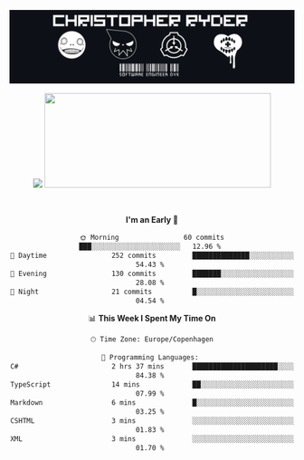 
<!--
**Dikiv/Dikiv** is a ✨ _special_ ✨ repository because its `README.md` (this file) appears on your GitHub profile.

Here are some ideas to get you started:

- 🔭 I’m currently working on ...
- 🌱 I’m currently learning ...
- 👯 I’m looking to collaborate on ...
- 🤔 I’m looking for help with ...
- 💬 Ask me about ...
- 📫 How to reach me: ...
- 😄 Pronouns: ...
- ⚡ Fun fact: ...
-->
<p align="center">
  <img src="./assets/Banner1.png" alt="Banner"></a>
</p>
<p align="center">
<div style="text-align: center">
<img src="https://github-readme-stats.vercel.app/api?username=Dikiv&count_private=true&show_icons=true&theme=prussian" width="400">

<img src="https://readme-daily-quotes.vercel.app/api?theme=dark&author=John+Lennon&quote=Reality+leaves+a+lot+to+the+imagination." width="400" height ="167">

</p>
<br />


<!--START_SECTION:waka-->
**I'm an Early 🐤** 

```text
🌞 Morning                60 commits          ███░░░░░░░░░░░░░░░░░░░░░░   12.96 % 
🌆 Daytime                252 commits         ██████████████░░░░░░░░░░░   54.43 % 
🌃 Evening                130 commits         ███████░░░░░░░░░░░░░░░░░░   28.08 % 
🌙 Night                  21 commits          █░░░░░░░░░░░░░░░░░░░░░░░░   04.54 % 
```


📊 **This Week I Spent My Time On** 

```text
🕑︎ Time Zone: Europe/Copenhagen

💬 Programming Languages: 
C#                       2 hrs 37 mins       █████████████████████░░░░   84.38 % 
TypeScript               14 mins             ██░░░░░░░░░░░░░░░░░░░░░░░   07.99 % 
Markdown                 6 mins              █░░░░░░░░░░░░░░░░░░░░░░░░   03.25 % 
CSHTML                   3 mins              ░░░░░░░░░░░░░░░░░░░░░░░░░   01.83 % 
XML                      3 mins              ░░░░░░░░░░░░░░░░░░░░░░░░░   01.70 % 
```


<!--END_SECTION:waka-->

</div>